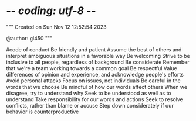 # -*- coding: utf-8 -*-
"""
Created on Sun Nov 12 12:52:54 2023

@author: gl450
"""

#code of conduct 
Be friendly and patient
Assume the best of others and interpret ambiguous situations in a favorable way
Be welcoming
Strive to be inclusive to all people, regardless of background
Be considerate
Remember that we're a team working towards a common goal
Be respectful
Value differences of opinion and experience, and acknowledge people's efforts
Avoid personal attacks
Focus on issues, not individuals
Be careful in the words that we choose
Be mindful of how our words affect others
When we disagree, try to understand why
Seek to be understood as well as to understand
Take responsibility for our words and actions
Seek to resolve conflicts, rather than blame or accuse
Step down considerately if our behavior is counterproductive